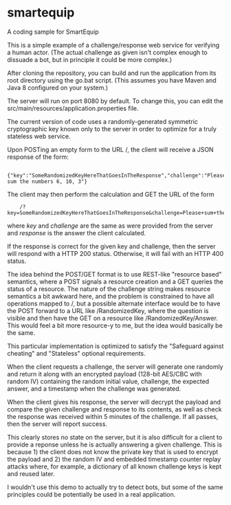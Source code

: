 # smartequip
A coding sample for SmartEquip

This is a simple example of a challenge/response web service for verifying a human actor.  (The actual challenge as given isn't complex enough to dissuade a bot, but in principle it could be more complex.)

After cloning the repository, you can build and run the application from its root directory using the go.bat script.  (This assumes you have Maven and Java 8 configured on your system.)

The server will run on port 8080 by default.  To change this, you can edit the src/main/resources/application.properties file.

The current version of code uses a randomly-generated symmetric cryptographic key known only to the server in order to optimize for a truly stateless web service.

Upon POSTing an empty form to the URL /, the client will receive a JSON response of the form:

		{"key":"SomeRandomizedKeyHereThatGoesInTheResponse","challenge":"Please sum the numbers 6, 10, 3"}

The client may then perform the calculation and GET the URL of the form

		/?key=SomeRandomizedKeyHereThatGoesInTheResponse&challenge=Please+sum+the+numbers+6,+10,+3&response=19

where *key* and *challenge* are the same as were provided from the server and *response* is the answer the client calculated.

If the response is correct for the given key and challenge, then the server will respond with a HTTP 200 status.  Otherwise, it will fail with an HTTP 400 status.

The idea behind the POST/GET format is to use REST-like "resource based" semantics, where a POST signals a resource creation and a GET queries the status of a resource.  The nature of the challenge string makes resource semantics a bit awkward here, and the problem is constrained to have all operations mapped to /, but a possible alternate interface would be to have the POST forward to a URL like /RandomizedKey, where the question is visible and then have the GET on a resource like /RandomizedKey/Answer.  This would feel a bit more resource-y to me, but the idea would basically be the same.

This particular implementation is optimized to satisfy the "Safeguard against cheating" and "Stateless" optional requirements.

When the client requests a challenge, the server will generate one randomly and return it along with an encrypted payload (128-bit AES/CBC with random IV) containing the random initial value, challenge, the expected answer, and a timestamp when the challenge was generated.

When the client gives his response, the server will decrypt the payload and compare the given challenge and response to its contents, as well as check the response was received within 5 minutes of the challenge.  If all passes, then the server will report success.

This clearly stores no state on the server, but it is also difficult for a client to provide a reponse unless he is actually answering a given challenge.  This is because 1) the client does not know the private key that is used to encrypt the payload and 2) the random IV and embedded timestamp counter replay attacks where, for example, a dictionary of all known challenge keys is kept and reused later.

I wouldn't use this demo to actually try to detect bots, but some of the same principles could be potentially be used in a real application.
